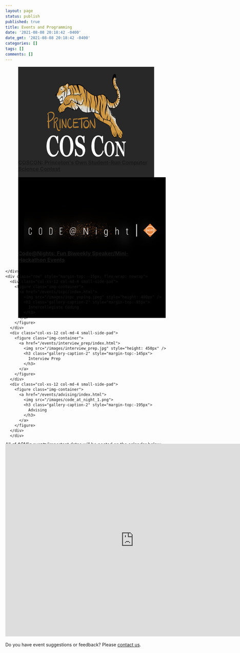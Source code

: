 ```yaml
---
layout: page
status: publish
published: true
title: Events and Programming
date: '2021-08-08 20:18:42 -0400'
date_gmt: '2021-08-08 20:18:42 -0400'
categories: []
tags: []
comments: []
---
```

<section class="gallery picture-gallery">
    <div class="grid">
      <div class="row" style="flex-wrap: nowrap">
      <div class="col-xs-12 col-md-6 small-side-pad">
        <figure class="img-container">
          <a href="/events/coscon">
            <img src="/images/COSCON_dark_background.png" style="height: 450px"/>
            <h3 class="gallery-caption-1" style="margin-top:-165px">
              COSCON: Princeton's Own Student-Run Computer Science Contest
            </h3>
          </a>
        </figure>
      </div>
      <div class="col-xs-12 col-md-6 small-side-pad">
        <figure class="img-container">
          <a href="/events/code-at-night/index.html">
            <img src="/images/code-at-night_logo_dark_tall.png" style="object-fit: fill; border: 18px #000 solid" />
            <h3 class="gallery-caption-1" style="margin-top:-214px">
              Code@Nights: Fun Biweekly Speaker/Mini-Hackathon Events 
            </h3>
          </a>
        </figure>
      </div>
    </div>

    </div>
    <div class="row" style="margin-top: -15px; flex-wrap: nowrap">
      <div class="col-xs-12 col-md-4 small-side-pad">
        <figure class="img-container">
          <a href="/events/icpc/index.html">
            <img src="/images/icpc_yuping.jpeg" style="height: 400px" />
            <h3 class="gallery-caption-2" style="margin-top:-95px">
              Intercollegiate Coding
            </h3>
          </a>
        </figure>
      </div>
      <div class="col-xs-12 col-md-4 small-side-pad">
        <figure class="img-container">
          <a href="/events/interview_prep/index.html">
            <img src="/images/interview_prep.jpg" style="height: 450px" />
            <h3 class="gallery-caption-2" style="margin-top:-145px">
              Interview Prep
            </h3>
          </a>
        </figure>
      </div>
      <div class="col-xs-12 col-md-4 small-side-pad">
        <figure class="img-container">
          <a href="/events/advising/index.html">
            <img src="/images/code_at_night_1.png">
            <h3 class="gallery-caption-2" style="margin-top:-195px">
              Advising
            </h3>
          </a>
        </figure>
      </div>
      </div>
</section>
---
<a name="calendar"></a>
# Calendar of Events
<div style="margin-top: -20px"></div>
All of ACM's events/important dates will be posted on the calendar below:
<div style="margin-top: -10px"></div>

<iframe src="https://calendar.google.com/calendar/embed?src=c_061botek697vvcsnulcv4lvms8%40group.calendar.google.com&ctz=America%2FNew_York" style="border: 0" width="800" height="600" frameborder="0" scrolling="no" class="pt-lg-4 pb-lg-5"></iframe>

Do you have event suggestions or feedback? Please [contact us](/contact).
